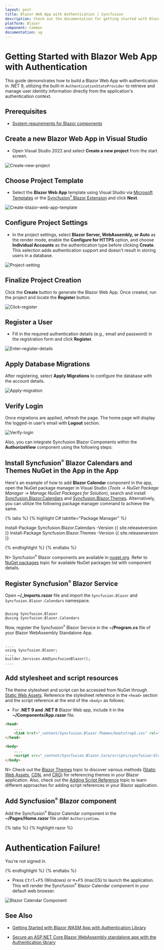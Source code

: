 ```yaml
---
layout: post
title: Blazor Web App with Authentication | Syncfusion
description: Check out the documentation for getting started with Blazor Web App and Syncfusion Blazor Components with Authentication.
platform: Blazor
component: Common
documentation: ug
---
```


# Getting Started with Blazor Web App with Authentication

This guide demonstrates how to build a Blazor Web App with authentication in .NET 9, utilizing the built-in `AuthenticationStateProvider` to retrieve and manage user identity information directly from the application's authentication context.

## Prerequisites

* [System requirements for Blazor components](https://blazor.syncfusion.com/documentation/system-requirements)

## Create a new Blazor Web App in Visual Studio

* Open Visual Studio 2022 and select **Create a new project** from the start screen.

![Create-new-project](images/create-project.png)

## Choose Project Template

* Select the **Blazor Web App** template using Visual Studio via [Microsoft Templates](https://learn.microsoft.com/en-us/aspnet/core/blazor/tooling?view=aspnetcore-9.0&pivots=windows) or the [Syncfusion<sup style="font-size:70%">&reg;</sup> Blazor Extension](https://blazor.syncfusion.com/documentation/visual-studio-integration/template-studio) and click **Next**.

![Create-blazor-web-app-template](images/blazor-web-template.png)

## Configure Project Settings

* In the project settings, select **Blazor Server, WebAssembly, or Auto** as the render mode, enable the **Configure for HTTPS** option, and choose **Individual Accounts** as the authentication type before clicking **Create**. This selection adds authentication support and doesn't result in storing users in a database.

![Project-setting](images/project-setting.png)

## Finalize Project Creation

Click the **Create** button to generate the Blazor Web App. Once created, run the project and locate the **Register** button.

![Click-register](images/register-button.png)

## Register a User

* Fill in the required authentication details (e.g., email and password) in the registration form and click **Register**.

![Enter-register-details](images/register-details.png)

## Apply Database Migrations

After registering, select **Apply Migrations** to configure the database with the account details.

![Apply-migration](images/apply-migration.png)

## Verify Login

Once migrations are applied, refresh the page. The home page will display the logged-in user’s email with **Logout** section.

![Verify-login](images/verify-login.png)

Also, you can integrate Syncfusion Blazor Components within the **AuthorizeView** component using the following steps:

## Install Syncfusion<sup style="font-size:70%">&reg;</sup> Blazor Calendars and Themes NuGet in the App in the App

Here's an example of how to add **Blazor Calendar** component in the app, open the NuGet package manager in Visual Studio (*Tools → NuGet Package Manager → Manage NuGet Packages for Solution*), search and install [Syncfusion.Blazor.Calendars](https://www.nuget.org/packages/Syncfusion.Blazor.Calendars/) and [Syncfusion.Blazor.Themes](https://www.nuget.org/packages/Syncfusion.Blazor.Themes/). Alternatively, you can utilize the following package manager command to achieve the same.

{% tabs %}
{% highlight C# tabtitle="Package Manager" %}

Install-Package Syncfusion.Blazor.Calendars -Version {{ site.releaseversion }}
Install-Package Syncfusion.Blazor.Themes -Version {{ site.releaseversion }}

{% endhighlight %}
{% endtabs %}

N> Syncfusion<sup style="font-size:70%">&reg;</sup> Blazor components are available in [nuget.org](https://www.nuget.org/packages?q=syncfusion.blazor). Refer to [NuGet packages](https://blazor.syncfusion.com/documentation/nuget-packages) topic for available NuGet packages list with component details.

## Register Syncfusion<sup style="font-size:70%">&reg;</sup> Blazor Service

Open **~/_Imports.razor** file and import the `Syncfusion.Blazor` and `Syncfusion.Blazor.Calendars` namespace.

```cshtml

@using Syncfusion.Blazor
@using Syncfusion.Blazor.Calendars

```

Now, register the Syncfusion<sup style="font-size:70%">&reg;</sup> Blazor Service in the **~/Program.cs** file of your Blazor WebAssembly Standalone App.

```cshtml

....
using Syncfusion.Blazor;
....
builder.Services.AddSyncfusionBlazor();
....

```

## Add stylesheet and script resources

The theme stylesheet and script can be accessed from NuGet through [Static Web Assets](https://blazor.syncfusion.com/documentation/appearance/themes#static-web-assets). Reference the stylesheet reference in the `<head>` section and the script reference at the end of the `<body>` as follows:

* For **.NET 9 and .NET 8** Blazor Web app, include it in the **~/Components/App.razor** file.

```html
<head>
    ....
    <link href="_content/Syncfusion.Blazor.Themes/bootstrap5.css" rel="stylesheet" />
</head>

<body>
    ....
    <script src="_content/Syncfusion.Blazor.Core/scripts/syncfusion-blazor.min.js" type="text/javascript"></script>
</body>

```
N> Check out the [Blazor Themes](https://blazor.syncfusion.com/documentation/appearance/themes) topic to discover various methods ([Static Web Assets](https://blazor.syncfusion.com/documentation/appearance/themes#static-web-assets), [CDN](https://blazor.syncfusion.com/documentation/appearance/themes#cdn-reference), and [CRG](https://blazor.syncfusion.com/documentation/common/custom-resource-generator)) for referencing themes in your Blazor application. Also, check out the [Adding Script Reference](https://blazor.syncfusion.com/documentation/common/adding-script-references) topic to learn different approaches for adding script references in your Blazor application.

## Add Syncfusion<sup style="font-size:70%">&reg;</sup> Blazor component

Add the Syncfusion<sup style="font-size:70%">&reg;</sup> Blazor Calendar component in the **~/Pages/Home.razor** file under `AuthorizeView`.

{% tabs %}
{% highlight razor %}

<AuthorizeView>
    <Authorized>
        <SfCalendar TValue="DateTime" />
    </Authorized>
    <NotAuthorized>
        <h1>Authentication Failure!</h1>
        <p>You're not signed in.</p>
    </NotAuthorized>
</AuthorizeView>

{% endhighlight %}
{% endtabs %}

* Press <kbd>Ctrl</kbd>+<kbd>F5</kbd> (Windows) or <kbd>⌘</kbd>+<kbd>F5</kbd> (macOS) to launch the application. This will render the Syncfusion<sup style="font-size:70%">&reg;</sup> Blazor Calendar component in your default web browser.


![Blazor Calendar Component](images/sync-components-auth.png)

## See Also

* [Getting Started with Blazor WASM App with Authentication Library](https://blazor.syncfusion.com/documentation/getting-started/blazor-webassembly-authentication)

* [Secure an ASP.NET Core Blazor WebAssembly standalone app with the Authentication library](https://learn.microsoft.com/en-us/aspnet/core/blazor/security/webassembly/standalone-with-authentication-library?view=aspnetcore-8.0&tabs=visual-studio)
